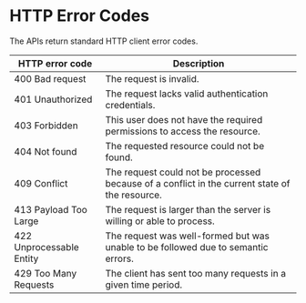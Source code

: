 <!-- Copyright (c) Bentley Systems, Incorporated. All rights reserved.               -->
<!-- See LICENSE.md in the project root for license terms and full copyright notice. -->

# HTTP Error Codes

The APIs return standard HTTP client error codes.

| HTTP error code          | Description                                                                                    |
| ------------------------ | ---------------------------------------------------------------------------------------------- |
| 400 Bad request          | The request is invalid.                                                                        |
| 401 Unauthorized         | The request lacks valid authentication credentials.                                            |
| 403 Forbidden            | This user does not have the required permissions to access the resource.                       |
| 404 Not found            | The requested resource could not be found.                                                     |
| 409 Conflict             | The request could not be processed because of a conflict in the current state of the resource. |
| 413 Payload Too Large    | The request is larger than the server is willing or able to process.                           |
| 422 Unprocessable Entity | The request was well-formed but was unable to be followed due to semantic errors.              |
| 429 Too Many Requests    | The client has sent too many requests in a given time period.                                  |
